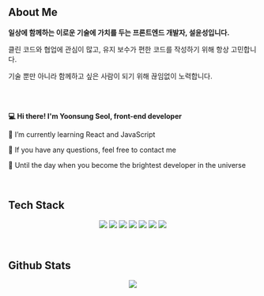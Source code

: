 <br/>
<br/>

## About Me

**일상에 함께하는 이로운 기술에 가치를 두는 프론트엔드 개발자, 설윤성입니다.**

클린 코드와 협업에 관심이 많고, 유지 보수가 편한 코드를 작성하기 위해 항상 고민합니다.

기술 뿐만 아니라 함께하고 싶은 사람이 되기 위해 끊임없이 노력합니다.

<br/>
<br/>

**💻 Hi there! I'm Yoonsung Seol, front-end developer**

🌱 I’m currently learning React and JavaScript

💬 If you have any questions, feel free to contact me<br/>

🚀 Until the day when you become the brightest developer in the universe

<br/>

## Tech Stack

<p align="center">
    <img src="https://img.shields.io/badge/React-61DAFB?style=flat&logo=react&logoColor=black"/>
<img src="https://img.shields.io/badge/Typescript-3178C6?style=flat&logo=typescript&logoColor=white"/>
    <img src="https://img.shields.io/badge/Redux-764ABC?style=flat&logo=redux&logoColor=white"/>
    <img src="https://img.shields.io/badge/Javascript-F7DF1E?style=flat&logo=javascript&logoColor=black"/>
    <img src="https://img.shields.io/badge/HTML5-E34F26?style=flat&logo=html5&logoColor=white"/>
    <img src="https://img.shields.io/badge/CSS-1572B6?style=flat&logo=css3&logoColor=white"/>
  <img src="https://img.shields.io/badge/MySQL-4479A1?style=flat&logo=mysql&logoColor=white"> 
</p>  


<br/>

## Github Stats

<div align="center">
<img src="https://github-readme-stats.vercel.app/api?username=nerdyxxn&show_icons=true&theme=gotham"/>
</div>
<br />
